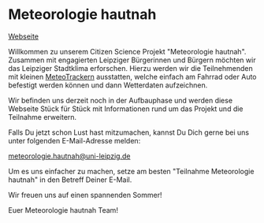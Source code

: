 # Meteorologie hautnah

[Webseite](https://meteorologiehautnah.github.io/MeteorologieHautnah/)

Willkommen zu unserem Citizen Science Projekt "Meteorologie hautnah". Zusammen mit engagierten Leipziger Bürgerinnen und Bürgern möchten wir das Leipziger Stadtklima erforschen.
Hierzu werden wir die Teilnehmenden mit kleinen [MeteoTrackern](https://meteotracker.com/en/) ausstatten, welche einfach am Fahrrad oder Auto befestigt werden können und dann Wetterdaten aufzeichnen.

Wir befinden uns derzeit noch in der Aufbauphase und werden diese Webseite Stück für Stück mit Informationen rund um das Projekt und die Teilnahme erweitern.

Falls Du jetzt schon Lust hast mitzumachen, kannst Du Dich gerne bei uns unter folgenden E-Mail-Adresse melden:

meteorologie.hautnah@uni-leipzig.de

Um es uns einfacher zu machen, setze am besten "Teilnahme Meteorologie hautnah" in den Betreff Deiner E-Mail.

Wir freuen uns auf einen spannenden Sommer!

Euer Meteorologie hautnah Team!
